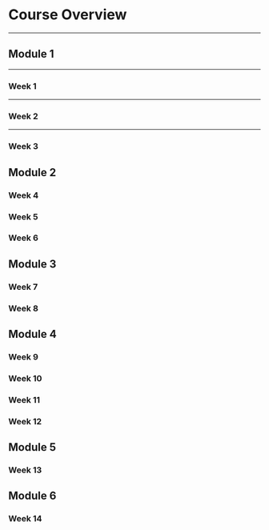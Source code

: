 <!-- .slide: data-background="#E6F7FF" -->

# Course Overview <!-- .element: class="r-fit-text" -->

---

<section data-transition="none">

## Module 1

---

### Week 1

---

### Week 2

---

### Week 3


</section>

<section data-transition="none">

## Module 2

### Week 4

### Week 5

### Week 6

</section>

<section data-transition="none">

## Module 3

### Week 7

### Week 8


</section>


<section data-transition="none">

## Module 4

### Week 9

### Week 10

### Week 11

### Week 12


</section>

<section data-transition="none">

## Module 5

### Week 13

</section>


<section data-transition="none">

## Module 6

### Week 14

</section>